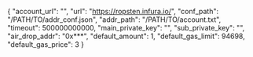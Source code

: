 {
    "account_url": "",
    "url": "https://ropsten.infura.io/<your-token>",
    "conf_path": "/PATH/TO/addr_conf.json",
    "addr_path": "/PATH/TO/account.txt",
    "timeout": 500000000000,
    "main_private_key": "",
    "sub_private_key": "",
    "air_drop_addr": "0x***",
    "default_amount": 1,
    "default_gas_limit": 94698,
    "default_gas_price": 3
}